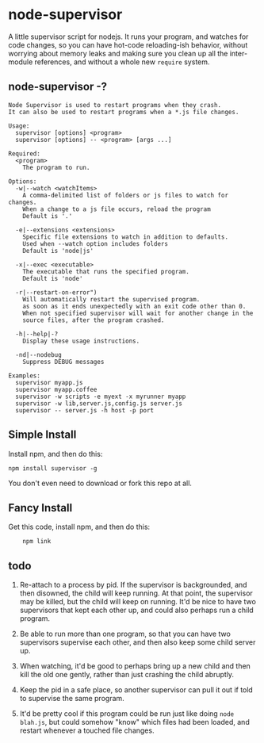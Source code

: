 # node-supervisor

A little supervisor script for nodejs. It runs your program, and
watches for code changes, so you can have hot-code reloading-ish
behavior, without worrying about memory leaks and making sure you
clean up all the inter-module references, and without a whole new
`require` system.

## node-supervisor -?


    Node Supervisor is used to restart programs when they crash.
    It can also be used to restart programs when a *.js file changes.

    Usage:
      supervisor [options] <program>
      supervisor [options] -- <program> [args ...]

    Required:
      <program>
        The program to run.

    Options:
      -w|--watch <watchItems>
        A comma-delimited list of folders or js files to watch for changes.
        When a change to a js file occurs, reload the program
        Default is '.'

      -e|--extensions <extensions>
        Specific file extensions to watch in addition to defaults.
        Used when --watch option includes folders
        Default is 'node|js'

      -x|--exec <executable>
        The executable that runs the specified program.
        Default is 'node'
        
      -r|--restart-on-error")
        Will automatically restart the supervised program.
        as soon as it ends unexpectedly with an exit code other than 0.
        When not specified supervisor will wait for another change in the
        source files, after the program crashed.

      -h|--help|-?
        Display these usage instructions.

      -nd|--nodebug
        Suppress DEBUG messages

    Examples:
      supervisor myapp.js
      supervisor myapp.coffee
      supervisor -w scripts -e myext -x myrunner myapp
      supervisor -w lib,server.js,config.js server.js
      supervisor -- server.js -h host -p port


## Simple Install

Install npm, and then do this:

    npm install supervisor -g

You don't even need to download or fork this repo at all.

## Fancy Install

Get this code, install npm, and then do this:

		npm link

## todo

1. Re-attach to a process by pid. If the supervisor is
backgrounded, and then disowned, the child will keep running. At
that point, the supervisor may be killed, but the child will keep
on running. It'd be nice to have two supervisors that kept each
other up, and could also perhaps run a child program.

2. Be able to run more than one program, so that you can have two
supervisors supervise each other, and then also keep some child
server up.

3. When watching, it'd be good to perhaps bring up a new child
and then kill the old one gently, rather than just crashing the
child abruptly.

4. Keep the pid in a safe place, so another supervisor can pull
it out if told to supervise the same program.

5. It'd be pretty cool if this program could be run just like
doing `node blah.js`, but could somehow "know" which files had
been loaded, and restart whenever a touched file changes.
